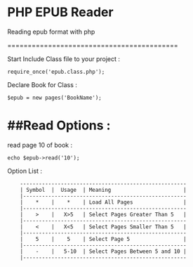 PHP EPUB Reader
===============

Reading epub format with php

==========================================

Start Include Class file to your project :

    require_once('epub.class.php');


Declare Book for Class :

    $epub = new pages('BookName');
    
##Read Options :
================

read page 10 of book :

    echo $epub->read('10');
    
Option List :

        -----------------------------------------------------
        | Symbol  |  Usage  | Meaning                       |
        |----------------------------------------------------
        |    *    |    *    | Load All Pages                |
        |----------------------------------------------------
        |    >    |   X>5   | Select Pages Greater Than 5   |
        |----------------------------------------------------
        |    <    |   X<5   | Select Pages Smaller Than 5   |
        |----------------------------------------------------
        |    5    |    5    | Select Page 5                 |
        |----------------------------------------------------
        |    -    |   5-10  | Select Pages Between 5 and 10 |
        |----------------------------------------------------


    

